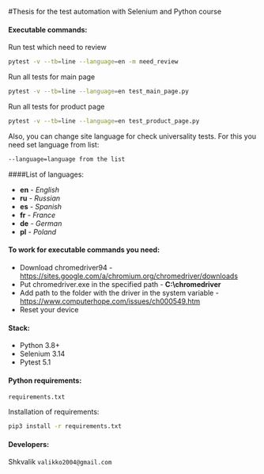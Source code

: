 #Thesis for the test automation with Selenium and Python course


#### Executable commands:

Run test which need to review
```bash
pytest -v --tb=line --language=en -m need_review
```
Run all tests for main page
```bash
pytest -v --tb=line --language=en test_main_page.py
```
Run all tests for product page
```bash
pytest -v --tb=line --language=en test_product_page.py
```
Also, you can change site language for check universality tests. For this you need set language from list:
```bash
--language=language from the list
```
####List of languages:
* **en** - _English_
* **ru** - _Russian_
* **es** - _Spanish_
* **fr** - _France_
* **de** - _German_
* **pl** - _Poland_
#### To work for executable commands you need:
* Download chromedriver94 - https://sites.google.com/a/chromium.org/chromedriver/downloads
* Put chromedriver.exe in the specified path - **C:\chromedriver**
* Add path to the folder with the driver in the system variable - https://www.computerhope.com/issues/ch000549.htm
* Reset your device

#### Stack:
* Python 3.8+
* Selenium 3.14
* Pytest 5.1

#### Python requirements:
`requirements.txt`

Installation of requirements:
```bash
pip3 install -r requirements.txt
```

#### Developers:
Shkvalik
`valikko2004@gmail.com`

